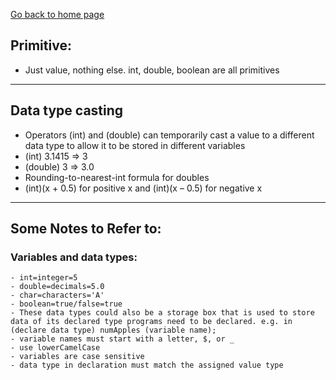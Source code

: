 [Go back to home page](README.md)
## Primitive: 
- Just value, nothing else. int, double, boolean are all primitives  
---
## Data type casting 
- Operators (int) and (double) can temporarily cast a value to a different data type to allow it to be stored in different variables
- (int) 3.1415 => 3
- (double) 3 => 3.0
- Rounding-to-nearest-int formula for doubles
- (int)(x + 0.5) for positive x and (int)(x – 0.5) for negative x 
---
## Some Notes to Refer to:
  ### Variables and data types:
    - int=integer=5
    - double=decimals=5.0
    - char=characters='A'
    - boolean=true/false=true
    - These data types could also be a storage box that is used to store data of its declared type programs need to be declared. e.g. in (declare data type) numApples (variable name);
    - variable names must start with a letter, $, or _
    - use lowerCamelCase
    - variables are case sensitive
    - data type in declaration must match the assigned value type
